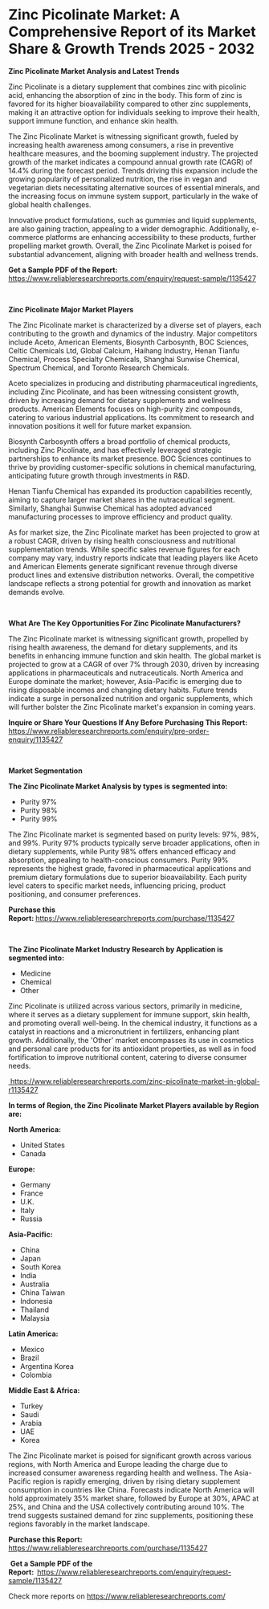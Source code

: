 <p><h1>Zinc Picolinate Market: A Comprehensive Report of its Market Share & Growth Trends 2025 - 2032</h1></p><p><strong>Zinc Picolinate Market Analysis and Latest Trends</strong></p>
<p><p>Zinc Picolinate is a dietary supplement that combines zinc with picolinic acid, enhancing the absorption of zinc in the body. This form of zinc is favored for its higher bioavailability compared to other zinc supplements, making it an attractive option for individuals seeking to improve their health, support immune function, and enhance skin health.</p><p>The Zinc Picolinate Market is witnessing significant growth, fueled by increasing health awareness among consumers, a rise in preventive healthcare measures, and the booming supplement industry. The projected growth of the market indicates a compound annual growth rate (CAGR) of 14.4% during the forecast period. Trends driving this expansion include the growing popularity of personalized nutrition, the rise in vegan and vegetarian diets necessitating alternative sources of essential minerals, and the increasing focus on immune system support, particularly in the wake of global health challenges.</p><p>Innovative product formulations, such as gummies and liquid supplements, are also gaining traction, appealing to a wider demographic. Additionally, e-commerce platforms are enhancing accessibility to these products, further propelling market growth. Overall, the Zinc Picolinate Market is poised for substantial advancement, aligning with broader health and wellness trends.</p></p>
<p><strong>Get a Sample PDF of the Report:&nbsp;</strong> <a href="https://www.reliableresearchreports.com/enquiry/request-sample/1135427?utm_campaign=2279&utm_medium=2&utm_source=Github&utm_content=ia&utm_term=01042025&utm_id=zinc-picolinate">https://www.reliableresearchreports.com/enquiry/request-sample/1135427</a></p>
<p>&nbsp;</p>
<p><strong>Zinc Picolinate Major Market Players</strong></p>
<p><p>The Zinc Picolinate market is characterized by a diverse set of players, each contributing to the growth and dynamics of the industry. Major competitors include Aceto, American Elements, Biosynth Carbosynth, BOC Sciences, Celtic Chemicals Ltd, Global Calcium, Haihang Industry, Henan Tianfu Chemical, Process Specialty Chemicals, Shanghai Sunwise Chemical, Spectrum Chemical, and Toronto Research Chemicals. </p><p>Aceto specializes in producing and distributing pharmaceutical ingredients, including Zinc Picolinate, and has been witnessing consistent growth, driven by increasing demand for dietary supplements and wellness products. American Elements focuses on high-purity zinc compounds, catering to various industrial applications. Its commitment to research and innovation positions it well for future market expansion.</p><p>Biosynth Carbosynth offers a broad portfolio of chemical products, including Zinc Picolinate, and has effectively leveraged strategic partnerships to enhance its market presence. BOC Sciences continues to thrive by providing customer-specific solutions in chemical manufacturing, anticipating future growth through investments in R&D.</p><p>Henan Tianfu Chemical has expanded its production capabilities recently, aiming to capture larger market shares in the nutraceutical segment. Similarly, Shanghai Sunwise Chemical has adopted advanced manufacturing processes to improve efficiency and product quality.</p><p>As for market size, the Zinc Picolinate market has been projected to grow at a robust CAGR, driven by rising health consciousness and nutritional supplementation trends. While specific sales revenue figures for each company may vary, industry reports indicate that leading players like Aceto and American Elements generate significant revenue through diverse product lines and extensive distribution networks. Overall, the competitive landscape reflects a strong potential for growth and innovation as market demands evolve.</p></p>
<p>&nbsp;</p>
<p><strong>What Are The Key Opportunities For Zinc Picolinate Manufacturers?</strong></p>
<p><p>The Zinc Picolinate market is witnessing significant growth, propelled by rising health awareness, the demand for dietary supplements, and its benefits in enhancing immune function and skin health. The global market is projected to grow at a CAGR of over 7% through 2030, driven by increasing applications in pharmaceuticals and nutraceuticals. North America and Europe dominate the market; however, Asia-Pacific is emerging due to rising disposable incomes and changing dietary habits. Future trends indicate a surge in personalized nutrition and organic supplements, which will further bolster the Zinc Picolinate market's expansion in coming years.</p></p>
<p><strong>Inquire or Share Your Questions If Any Before Purchasing This Report:</strong> <a href="https://www.reliableresearchreports.com/enquiry/pre-order-enquiry/1135427?utm_campaign=2279&utm_medium=2&utm_source=Github&utm_content=ia&utm_term=01042025&utm_id=zinc-picolinate">https://www.reliableresearchreports.com/enquiry/pre-order-enquiry/1135427</a></p>
<p>&nbsp;</p>
<p><strong>Market Segmentation</strong></p>
<p><strong>The Zinc Picolinate Market Analysis by types is segmented into:</strong></p>
<p><ul><li>Purity 97%</li><li>Purity 98%</li><li>Purity 99%</li></ul></p>
<p><p>The Zinc Picolinate market is segmented based on purity levels: 97%, 98%, and 99%. Purity 97% products typically serve broader applications, often in dietary supplements, while Purity 98% offers enhanced efficacy and absorption, appealing to health-conscious consumers. Purity 99% represents the highest grade, favored in pharmaceutical applications and premium dietary formulations due to superior bioavailability. Each purity level caters to specific market needs, influencing pricing, product positioning, and consumer preferences.</p></p>
<p><strong>Purchase this Report:&nbsp;</strong><a href="https://www.reliableresearchreports.com/purchase/1135427?utm_campaign=2279&utm_medium=2&utm_source=Github&utm_content=ia&utm_term=01042025&utm_id=zinc-picolinate">https://www.reliableresearchreports.com/purchase/1135427</a></p>
<p>&nbsp;</p>
<p><strong>The Zinc Picolinate Market Industry Research by Application is segmented into:</strong></p>
<p><ul><li>Medicine</li><li>Chemical</li><li>Other</li></ul></p>
<p><p>Zinc Picolinate is utilized across various sectors, primarily in medicine, where it serves as a dietary supplement for immune support, skin health, and promoting overall well-being. In the chemical industry, it functions as a catalyst in reactions and a micronutrient in fertilizers, enhancing plant growth. Additionally, the 'Other' market encompasses its use in cosmetics and personal care products for its antioxidant properties, as well as in food fortification to improve nutritional content, catering to diverse consumer needs.</p></p>
<p><a href="https://www.reliableresearchreports.com/zinc-picolinate-market-in-global-r1135427?utm_campaign=2279&utm_medium=2&utm_source=Github&utm_content=ia&utm_term=01042025&utm_id=zinc-picolinate">&nbsp;https://www.reliableresearchreports.com/zinc-picolinate-market-in-global-r1135427</a></p>
<p><strong>In terms of Region, the Zinc Picolinate Market Players available by Region are:</strong></p>
<p>
    <p> <strong> North America: </strong>
        <ul>
            <li>United States</li>
            <li>Canada</li>
        </ul>
        </p> 
    <p> <strong> Europe: </strong>
        <ul>
            <li>Germany</li>
            <li>France</li>
            <li>U.K.</li>
            <li>Italy</li>
            <li>Russia</li>
        </ul>
        </p> 
    <p> <strong> Asia-Pacific: </strong>
        <ul>
            <li>China</li>
            <li>Japan</li>
            <li>South Korea</li>
            <li>India</li>
            <li>Australia</li>
            <li>China Taiwan</li>
            <li>Indonesia</li>
            <li>Thailand</li>
            <li>Malaysia</li>
        </ul>
        </p> 
    <p> <strong> Latin America: </strong>
        <ul>
            <li>Mexico</li>
            <li>Brazil</li>
            <li>Argentina Korea</li>
            <li>Colombia</li>
        </ul>
        </p> 
    <p> <strong> Middle East & Africa: </strong>
        <ul>
            <li>Turkey</li>
            <li>Saudi</li>
            <li>Arabia</li>
            <li>UAE</li>
            <li>Korea</li>
        </ul>
    </p>
    </p>
<p><p>The Zinc Picolinate market is poised for significant growth across various regions, with North America and Europe leading the charge due to increased consumer awareness regarding health and wellness. The Asia-Pacific region is rapidly emerging, driven by rising dietary supplement consumption in countries like China. Forecasts indicate North America will hold approximately 35% market share, followed by Europe at 30%, APAC at 25%, and China and the USA collectively contributing around 10%. The trend suggests sustained demand for zinc supplements, positioning these regions favorably in the market landscape.</p></p>
<p><strong>Purchase this Report: </strong><a href="https://www.reliableresearchreports.com/purchase/1135427?utm_campaign=2279&utm_medium=2&utm_source=Github&utm_content=ia&utm_term=01042025&utm_id=zinc-picolinate">https://www.reliableresearchreports.com/purchase/1135427</a></p>
<p>&nbsp;<strong>Get a Sample PDF of the Report:&nbsp;&nbsp;</strong><a href="https://www.reliableresearchreports.com/enquiry/request-sample/1135427?utm_campaign=2279&utm_medium=2&utm_source=Github&utm_content=ia&utm_term=01042025&utm_id=zinc-picolinate">https://www.reliableresearchreports.com/enquiry/request-sample/1135427</a></p>
<p><strong></strong></p>
<p>Check more reports on <a href="https://www.reliableresearchreports.com/?utm_campaign=2279&utm_medium=2&utm_source=Github&utm_content=ia&utm_term=01042025&utm_id=zinc-picolinate">https://www.reliableresearchreports.com/</a></p>